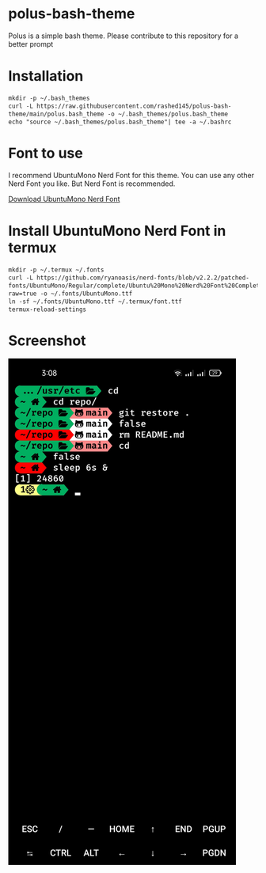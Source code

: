 # polus-bash-theme
Polus is a simple bash theme. Please contribute to this repository for a better prompt
# Installation
```
mkdir -p ~/.bash_themes
curl -L https://raw.githubusercontent.com/rashed145/polus-bash-theme/main/polus.bash_theme -o ~/.bash_themes/polus.bash_theme
echo "source ~/.bash_themes/polus.bash_theme"| tee -a ~/.bashrc
```
# Font to use
I recommend UbuntuMono Nerd Font for this theme.
You can use any other Nerd Font you like.
But Nerd Font is recommended.

[Download UbuntuMono Nerd Font](https://github.com/ryanoasis/nerd-fonts/blob/v2.2.2/patched-fonts/UbuntuMono/Regular/complete/Ubuntu%20Mono%20Nerd%20Font%20Complete.ttf?raw=true)

# Install UbuntuMono Nerd Font in termux
```
mkdir -p ~/.termux ~/.fonts
curl -L https://github.com/ryanoasis/nerd-fonts/blob/v2.2.2/patched-fonts/UbuntuMono/Regular/complete/Ubuntu%20Mono%20Nerd%20Font%20Complete.ttf?raw=true -o ~/.fonts/UbuntuMono.ttf
ln -sf ~/.fonts/UbuntuMono.ttf ~/.termux/font.ttf
termux-reload-settings
```
# Screenshot
![Prompt_Screenshot](screenshot.jpg)
